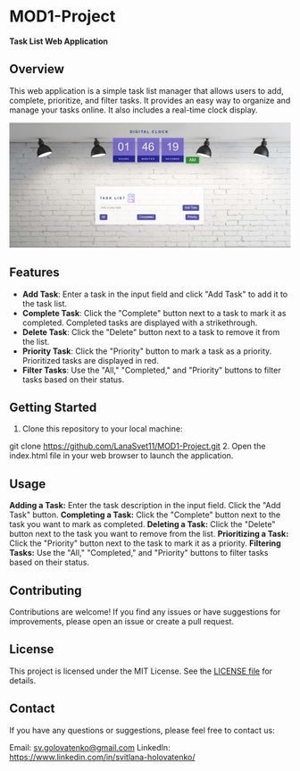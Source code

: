 # MOD1-Project

**Task List Web Application**

## Overview

This web application is a simple task list manager that allows users to add, complete, prioritize, and filter tasks. It provides an easy way to organize and manage your tasks online. It also includes a real-time clock display.

![Screenshot](./screenshot.png)

## Features

- **Add Task**: Enter a task in the input field and click "Add Task" to add it to the task list.
- **Complete Task**: Click the "Complete" button next to a task to mark it as completed. Completed tasks are displayed with a strikethrough.
- **Delete Task**: Click the "Delete" button next to a task to remove it from the list.
- **Priority Task**: Click the "Priority" button to mark a task as a priority. Prioritized tasks are displayed in red.
- **Filter Tasks**: Use the "All," "Completed," and "Priority" buttons to filter tasks based on their status.

## Getting Started

1. Clone this repository to your local machine:

git clone https://github.com/LanaSvet11/MOD1-Project.git 2. Open the index.html file in your web browser to launch the application.

## Usage

**Adding a Task:**
Enter the task description in the input field.
Click the "Add Task" button.
**Completing a Task:**
Click the "Complete" button next to the task you want to mark as completed.
**Deleting a Task:**
Click the "Delete" button next to the task you want to remove from the list.
**Prioritizing a Task:**
Click the "Priority" button next to the task to mark it as a priority.
**Filtering Tasks:**
Use the "All," "Completed," and "Priority" buttons to filter tasks based on their status.

## Contributing

Contributions are welcome! If you find any issues or have suggestions for improvements, please open an issue or create a pull request.

## License

This project is licensed under the MIT License. See the [LICENSE file](./MIT%20License.txt) for details.

## Contact

If you have any questions or suggestions, please feel free to contact us:

Email: sv.golovatenko@gmail.com
LinkedIn: https://www.linkedin.com/in/svitlana-holovatenko/
